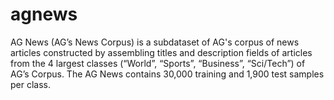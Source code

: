 # agnews
AG News (AG’s News Corpus) is a subdataset of AG's corpus of news articles constructed by assembling titles and description fields of articles from the 4 largest classes (“World”, “Sports”, “Business”, “Sci/Tech”) of AG’s Corpus. The AG News contains 30,000 training and 1,900 test samples per class.
